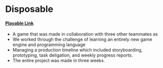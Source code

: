 # Disposable
#### [Playable Link](https://metatoshi.itch.io/disposable)

- A game that was made in collaboration with three other teammates as 
- We worked through the challenge of learning an entirely new game 
engine and programming language
- Managing a production timeline which included storyboarding, prototyping, task deligation, 
and weekly progress reports.
- The entire project was made in three weeks.

